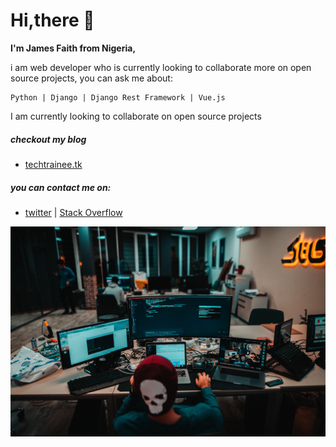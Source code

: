 
# Hi,there 👋

  **I'm James Faith from Nigeria,**
  
  i am web developer who is currently looking to collaborate more on open source projects,
  you can ask me about:

    Python | Django | Django Rest Framework | Vue.js
    
    
   I am currently looking to collaborate on open source projects
   
   
   
   ##### checkout my blog
   
   - [techtrainee.tk](https://techtrainee.tk) 
   
   ##### you can contact me on:
   
   - [twitter](https://twitter.com/I_am_camzy) | [Stack Overflow](https://stackoverflow.com/users/13683741/camzy)
   
   ![pic](https://github.com/blackpandan/my_pictures/blob/main/arian-darvishi-wh-RPfR_3_M-unsplash.jpg)
